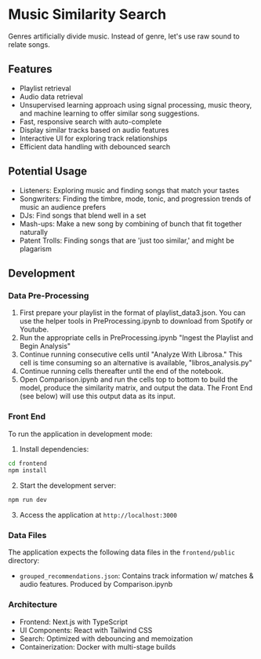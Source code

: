 # Music Similarity Search

Genres artificially divide music. Instead of genre, let's use raw sound to relate songs.


## Features
- Playlist retrieval
- Audio data retrieval
- Unsupervised learning approach using signal processing, music theory, and machine learning to offer similar song suggestions.
- Fast, responsive search with auto-complete
- Display similar tracks based on audio features
- Interactive UI for exploring track relationships
- Efficient data handling with debounced search

## Potential Usage
- Listeners: Exploring music and finding songs that match your tastes
- Songwriters: Finding the timbre, mode, tonic, and progression trends of music an audience prefers
- DJs: Find songs that blend well in a set
- Mash-ups: Make a new song by combining of bunch that fit together naturally
- Patent Trolls: Finding songs that are 'just too similar,' and might be plagarism


## Development
### Data Pre-Processing
1. First prepare your playlist in the format of playlist_data3.json.  You can use the helper tools in PreProcessing.ipynb to download from Spotify or Youtube.
2. Run the appropriate cells in PreProcessing.ipynb "Ingest the Playlist and Begin Analysis"
3. Continue running consecutive cells until "Analyze With Librosa."  This cell is time consuming so an alternative is available, "libros_analysis.py"
4. Continue running cells thereafter until the end of the notebook.
5. Open Comparison.ipynb and run the cells top to bottom to build the model, produce the similarity matrix, and output the data.  The Front End (see below) will use this output data as its input.


### Front End
To run the application in development mode:

1. Install dependencies:
```bash
cd frontend
npm install
```

2. Start the development server:
```bash
npm run dev
```

3. Access the application at `http://localhost:3000`

### Data Files

The application expects the following data files in the `frontend/public` directory:
- `grouped_recommendations.json`: Contains track information w/ matches & audio features. Produced by Comparison.ipynb

### Architecture

- Frontend: Next.js with TypeScript
- UI Components: React with Tailwind CSS
- Search: Optimized with debouncing and memoization
- Containerization: Docker with multi-stage builds

